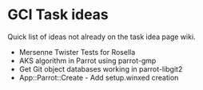 # GCI Task ideas

Quick list of ideas not already on the task idea page wiki.

* Mersenne Twister Tests for Rosella
* AKS algorithm in Parrot using parrot-gmp
* Get Git object databases working in parrot-libgit2
* App::Parrot::Create - Add setup.winxed creation
